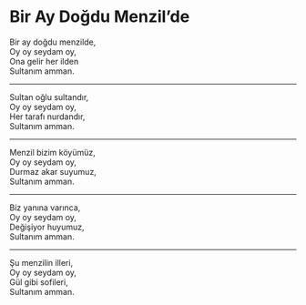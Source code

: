 # Bir Ay Doğdu Menzil’de

Bir ay doğdu menzilde,  
Oy oy seydam oy,  
Ona gelir her ilden  
Sultanım amman.  
****  
Sultan oğlu sultandır,  
Oy oy seydam oy,  
Her tarafı nurdandır,  
Sultanım amman.  
****  
Menzil bizim köyümüz,  
Oy oy seydam oy,  
Durmaz akar suyumuz,  
Sultanım amman.  
****  
Biz yanına varınca,  
Oy oy seydam oy,  
Değişiyor huyumuz,  
Sultanım amman.  
****  
Şu menzilin illeri,  
Oy oy seydam oy,  
Gül gibi sofileri,  
Sultanım amman.  

